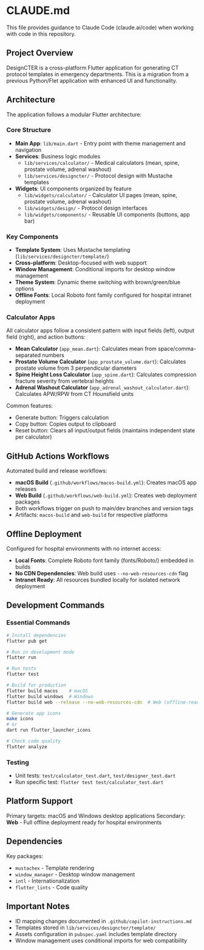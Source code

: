 # CLAUDE.md

This file provides guidance to Claude Code (claude.ai/code) when working with code in this repository.

## Project Overview

DesignCTER is a cross-platform Flutter application for generating CT protocol templates in emergency departments. This is a migration from a previous Python/Flet application with enhanced UI and functionality.

## Architecture

The application follows a modular Flutter architecture:

### Core Structure
- **Main App**: `lib/main.dart` - Entry point with theme management and navigation
- **Services**: Business logic modules
  - `lib/services/calculator/` - Medical calculators (mean, spine, prostate volume, adrenal washout)
  - `lib/services/designcter/` - Protocol design with Mustache templates
- **Widgets**: UI components organized by feature
  - `lib/widgets/calculator/` - Calculator UI pages (mean, spine, prostate volume, adrenal washout)
  - `lib/widgets/design/` - Protocol design interfaces
  - `lib/widgets/components/` - Reusable UI components (buttons, app bar)

### Key Components
- **Template System**: Uses Mustache templating (`lib/services/designcter/template/`)
- **Cross-platform**: Desktop-focused with web support
- **Window Management**: Conditional imports for desktop window management
- **Theme System**: Dynamic theme switching with brown/green/blue options
- **Offline Fonts**: Local Roboto font family configured for hospital intranet deployment

### Calculator Apps
All calculator apps follow a consistent pattern with input fields (left), output field (right), and action buttons:
- **Mean Calculator** (`app_mean.dart`): Calculates mean from space/comma-separated numbers
- **Prostate Volume Calculator** (`app_prostate_volume.dart`): Calculates prostate volume from 3 perpendicular diameters
- **Spine Height Loss Calculator** (`app_spine.dart`): Calculates compression fracture severity from vertebral heights
- **Adrenal Washout Calculator** (`app_adrenal_washout_calculator.dart`): Calculates APW/RPW from CT Hounsfield units

Common features:
- Generate button: Triggers calculation
- Copy button: Copies output to clipboard
- Reset button: Clears all input/output fields (maintains independent state per calculator)

## GitHub Actions Workflows

Automated build and release workflows:
- **macOS Build** (`.github/workflows/macos-build.yml`): Creates macOS app releases
- **Web Build** (`.github/workflows/web-build.yml`): Creates web deployment packages
- Both workflows trigger on push to main/dev branches and version tags
- Artifacts: `macos-build` and `web-build` for respective platforms

## Offline Deployment

Configured for hospital environments with no internet access:
- **Local Fonts**: Complete Roboto font family (fonts/Roboto/) embedded in builds
- **No CDN Dependencies**: Web build uses `--no-web-resources-cdn` flag  
- **Intranet Ready**: All resources bundled locally for isolated network deployment

## Development Commands

### Essential Commands
```bash
# Install dependencies
flutter pub get

# Run in development mode
flutter run

# Run tests
flutter test

# Build for production
flutter build macos    # macOS
flutter build windows  # Windows
flutter build web --release --no-web-resources-cdn  # Web (offline-ready)

# Generate app icons
make icons
# or
dart run flutter_launcher_icons

# Check code quality
flutter analyze
```

### Testing
- Unit tests: `test/calculator_test.dart`, `test/designer_test.dart`
- Run specific test: `flutter test test/calculator_test.dart`

## Platform Support

Primary targets: macOS and Windows desktop applications
Secondary: **Web** - Full offline deployment ready for hospital environments

## Dependencies

Key packages:
- `mustachex` - Template rendering
- `window_manager` - Desktop window management
- `intl` - Internationalization
- `flutter_lints` - Code quality

## Important Notes

- ID mapping changes documented in `.github/copilot-instructions.md`
- Templates stored in `lib/services/designcter/template/`
- Assets configuration in `pubspec.yaml` includes template directory
- Window management uses conditional imports for web compatibility